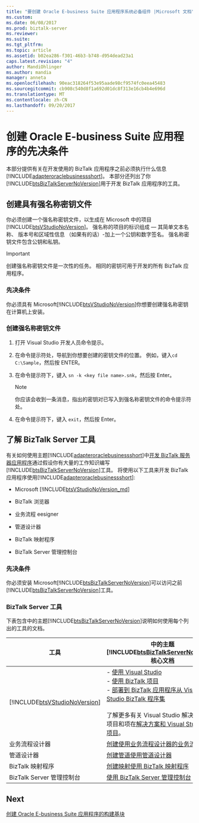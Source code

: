```yaml
---
title: "要创建 Oracle E-business Suite 应用程序系统必备组件 |Microsoft 文档"
ms.custom: 
ms.date: 06/08/2017
ms.prod: biztalk-server
ms.reviewer: 
ms.suite: 
ms.tgt_pltfrm: 
ms.topic: article
ms.assetid: b02ea286-f301-46b3-b748-d954dead23a1
caps.latest.revision: "4"
author: MandiOhlinger
ms.author: mandia
manager: anneta
ms.openlocfilehash: 90eac318264f53e95aade98cf9574fc0eea45483
ms.sourcegitcommit: cb908c540d8f1a692d01dc8f313e16cb4b4e696d
ms.translationtype: MT
ms.contentlocale: zh-CN
ms.lasthandoff: 09/20/2017
---
```

# <a name="prerequisites-to-create-oracle-e-business-suite-applications"></a>创建 Oracle E-business Suite 应用程序的先决条件
本部分提供有关在开发使用的 BizTalk 应用程序之前必须执行什么信息[!INCLUDE[adapteroraclebusinessshort](../../includes/adapteroraclebusinessshort-md.md)]。 本部分还列出了你[!INCLUDE[btsBizTalkServerNoVersion](../../includes/btsbiztalkservernoversion-md.md)]用于开发 BizTalk 应用程序的工具。  
  
## <a name="create-a-strong-named-key-file"></a>创建具有强名称密钥文件

你必须创建一个强名称密钥文件，以生成在 Microsoft 中的项目[!INCLUDE[btsVStudioNoVersion](../../includes/btsvstudionoversion-md.md)]。 强名称的项目的标识组成 — 其简单文本名称、 版本号和区域性信息 （如果有的话）-加上一个公钥和数字签名。 强名称密钥文件包含公钥和私钥。  
  
> [!IMPORTANT]
>  创建强名称密钥文件是一次性的任务。 相同的密钥可用于开发的所有 BizTalk 应用程序。  
  
### <a name="prerequisites"></a>先决条件  
 你必须具有 Microsoft[!INCLUDE[btsVStudioNoVersion](../../includes/btsvstudionoversion-md.md)]你想要创建强名称密钥在计算机上安装。  
  
### <a name="create-a-strong-name-key-file"></a>创建强名称密钥文件  
  
1.  打开 Visual Studio 开发人员命令提示。  
  
2.  在命令提示符处，导航到你想要创建的密钥文件的位置。 例如，键入`cd C:\Sample`，然后按 ENTER。  
  
3.  在命令提示符下，键入 `sn -k <key file name>.snk`，然后按 Enter。  
  
    > [!NOTE]
    >  你应该会收到一条消息，指出的密钥对已写入到强名称密钥文件的命令提示符处。  
  
4.  在命令提示符下，键入 `exit`，然后按 Enter。  
  
## <a name="learn-the-biztalk-server-tools"></a>了解 BizTalk Server 工具

有关如何使用主题[!INCLUDE[adapteroraclebusinessshort](../../includes/adapteroraclebusinessshort-md.md)]中[开发 BizTalk 服务器应用程序](../../core/developing-biztalk-server-applications.md)通过假设你有大量的工作知识编写[!INCLUDE[btsBizTalkServerNoVersion](../../includes/btsbiztalkservernoversion-md.md)]工具。 将使用以下工具来开发 BizTalk 应用程序使用[!INCLUDE[adapteroraclebusinessshort](../../includes/adapteroraclebusinessshort-md.md)]:  
  
-   Microsoft [!INCLUDE[btsVStudioNoVersion_md](../../includes/btsvstudionoversion-md.md)] 
  
-   BizTalk 浏览器  
  
-   业务流程 eesigner  
  
-   管道设计器  
  
-   BizTalk 映射程序  
  
-   BizTalk Server 管理控制台  
  
### <a name="prerequisites"></a>先决条件  
 你必须安装 Microsoft[!INCLUDE[btsBizTalkServerNoVersion](../../includes/btsbiztalkservernoversion-md.md)]可以访问之前[!INCLUDE[btsBizTalkServerNoVersion](../../includes/btsbiztalkservernoversion-md.md)]工具。  
  
### <a name="biztalk-server-tools"></a>BizTalk Server 工具  
 下表包含中的主题[!INCLUDE[btsBizTalkServerNoVersion](../../includes/btsbiztalkservernoversion-md.md)]说明如何使用每个列出的工具的文档。  
  
|工具|中的主题[!INCLUDE[btsBizTalkServerNoVersion](../../includes/btsbiztalkservernoversion-md.md)]核心文档|  
|---|---|  
|[!INCLUDE[btsVStudioNoVersion](../../includes/btsvstudionoversion-md.md)]|-   [使用 Visual Studio](../../core/using-visual-studio.md) <br />-   [使用 BizTalk 项目](../../core/working-with-biztalk-projects.md)<br />-   [部署到 BizTalk 应用程序从 Visual Studio BizTalk 程序集](../../core/deploying-biztalk-assemblies-from-visual-studio-into-a-biztalk-application.md)<br /><br /> 了解更多有关 Visual Studio 解决方案、 项目和项在[解决方案和 Visual Studio 中的项目](https://msdn.microsoft.com/library/b142f8e7.aspx)。|  
|业务流程设计器|[创建使用业务流程设计器的业务流程](../../core/creating-orchestrations-using-orchestration-designer.md)|  
|管道设计器| [创建管道使用管道设计器](../../core/creating-pipelines-using-pipeline-designer.md)|  
|BizTalk 映射程序| [创建映射使用 BizTalk 映射程序](../../core/creating-maps-using-biztalk-mapper.md)|  
|BizTalk Server 管理控制台|[使用 BizTalk Server 管理控制台](../../core/using-the-biztalk-server-administration-console.md)|  
  
## <a name="next"></a>Next

[创建 Oracle E-business Suite 应用程序的构建基块](../../adapters-and-accelerators/adapter-oracle-ebs/building-blocks-to-create-oracle-e-business-suite-applications.md)  